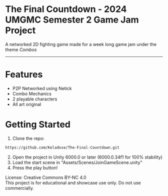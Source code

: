 # The Final Countdown - 2024 UMGMC Semester 2 Game Jam Project

A networked 2D fighting game made for a week long game jam under the theme *Combos*

---
# Features
- P2P Networked using Netick
- Combo Mechanics
- 2 playable characters
- All art original

# Getting Started

1. Clone the repo: 
  ```bash
  https://github.com/Keladose/The-Final-Countdown.git
  ```
2. Open the project in Unity 6000.0 or later (6000.0.34f1 for 100% stability)
3. Load the start scene in "Assets/Scenes/JoinGameScene.unity"
4. Press the play button!

License: Creative Commons BY-NC 4.0  
This project is for educational and showcase use only. Do not use commercially.
